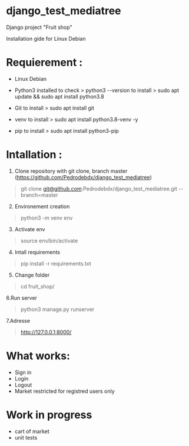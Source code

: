 # django_test_mediatree
Django project "Fruit shop"

Installation gide for Linux Debian

# Requierement :
- Linux Debian
- Python3 installed 
to check > python3 --version
to install > sudo apt update && sudo apt install python3.8 

- Git 
to install > sudo apt install git 

- venv 
to install > sudo apt install python3.8-venv -y

- pip
to install > sudo apt install python3-pip


# Intallation :

1. Clone repository with git clone, branch master
(https://github.com/Pedrodebdx/django_test_mediatree)
> git clone git@github.com:Pedrodebdx/django_test_mediatree.git --branch=master

2. Environement creation
> python3 -m venv env

3. Activate env
> source env/bin/activate

4. Intall requirements 
> pip install -r requirements.txt

5. Change folder
> cd fruit_shop/

6.Run server
> python3 manage.py runserver

7.Adresse 
> http://127.0.0.1:8000/

# What works:
- Sign in 
- Login
- Logout
- Market restricted for registred users only

# Work in progress
- cart of market
- unit tests

